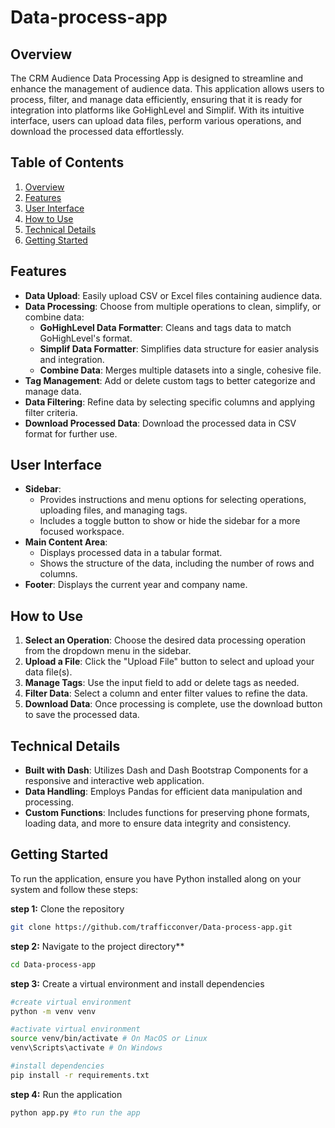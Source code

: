 # Data-process-app

## Overview
The CRM Audience Data Processing App is designed to streamline and enhance the management of audience data. This application allows users to process, filter, and manage data efficiently, ensuring that it is ready for integration into platforms like GoHighLevel and Simplif. With its intuitive interface, users can upload data files, perform various operations, and download the processed data effortlessly.

## Table of Contents
1. [Overview](#overview)
2. [Features](#features)
3. [User Interface](#user-interface)
4. [How to Use](#how-to-use)
5. [Technical Details](#technical-details)
6. [Getting Started](#getting-started)

## Features
- **Data Upload**: Easily upload CSV or Excel files containing audience data.
- **Data Processing**: Choose from multiple operations to clean, simplify, or combine data:
  - **GoHighLevel Data Formatter**: Cleans and tags data to match GoHighLevel's format.
  - **Simplif Data Formatter**: Simplifies data structure for easier analysis and integration.
  - **Combine Data**: Merges multiple datasets into a single, cohesive file.
- **Tag Management**: Add or delete custom tags to better categorize and manage data.
- **Data Filtering**: Refine data by selecting specific columns and applying filter criteria.
- **Download Processed Data**: Download the processed data in CSV format for further use.

## User Interface
- **Sidebar**: 
  - Provides instructions and menu options for selecting operations, uploading files, and managing tags.
  - Includes a toggle button to show or hide the sidebar for a more focused workspace.
- **Main Content Area**: 
  - Displays processed data in a tabular format.
  - Shows the structure of the data, including the number of rows and columns.
- **Footer**: Displays the current year and company name.

## How to Use
1. **Select an Operation**: Choose the desired data processing operation from the dropdown menu in the sidebar.
2. **Upload a File**: Click the "Upload File" button to select and upload your data file(s).
3. **Manage Tags**: Use the input field to add or delete tags as needed.
4. **Filter Data**: Select a column and enter filter values to refine the data.
5. **Download Data**: Once processing is complete, use the download button to save the processed data.

## Technical Details
- **Built with Dash**: Utilizes Dash and Dash Bootstrap Components for a responsive and interactive web application.
- **Data Handling**: Employs Pandas for efficient data manipulation and processing.
- **Custom Functions**: Includes functions for preserving phone formats, loading data, and more to ensure data integrity and consistency.

## Getting Started
To run the application, ensure you have Python installed along on your system and follow these steps:

**step 1:** Clone the repository

```bash
git clone https://github.com/trafficconver/Data-process-app.git
```

**step 2:** Navigate to the project directory**

```bash
cd Data-process-app
```

**step 3:** Create a virtual environment and install dependencies

```bash
#create virtual environment
python -m venv venv 

#activate virtual environment
source venv/bin/activate # On MacOS or Linux
venv\Scripts\activate # On Windows

#install dependencies
pip install -r requirements.txt 
```

**step 4:** Run the application

```bash
python app.py #to run the app
```